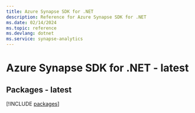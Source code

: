 ```yaml
---
title: Azure Synapse SDK for .NET
description: Reference for Azure Synapse SDK for .NET
ms.date: 02/14/2024
ms.topic: reference
ms.devlang: dotnet
ms.service: synapse-analytics
---
```

# Azure Synapse SDK for .NET - latest
## Packages - latest
[!INCLUDE [packages](synapse-index.md)]
